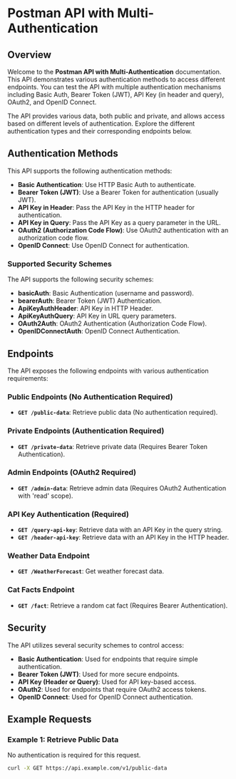 # Postman API with Multi-Authentication

## Overview

Welcome to the **Postman API with Multi-Authentication** documentation. This API demonstrates various authentication methods to access different endpoints. You can test the API with multiple authentication mechanisms including Basic Auth, Bearer Token (JWT), API Key (in header and query), OAuth2, and OpenID Connect.

The API provides various data, both public and private, and allows access based on different levels of authentication. Explore the different authentication types and their corresponding endpoints below.

## Authentication Methods

This API supports the following authentication methods:

- **Basic Authentication**: Use HTTP Basic Auth to authenticate.
- **Bearer Token (JWT)**: Use a Bearer Token for authentication (usually JWT).
- **API Key in Header**: Pass the API Key in the HTTP header for authentication.
- **API Key in Query**: Pass the API Key as a query parameter in the URL.
- **OAuth2 (Authorization Code Flow)**: Use OAuth2 authentication with an authorization code flow.
- **OpenID Connect**: Use OpenID Connect for authentication.

### Supported Security Schemes

The API supports the following security schemes:

- **basicAuth**: Basic Authentication (username and password).
- **bearerAuth**: Bearer Token (JWT) Authentication.
- **ApiKeyAuthHeader**: API Key in HTTP Header.
- **ApiKeyAuthQuery**: API Key in URL query parameters.
- **OAuth2Auth**: OAuth2 Authentication (Authorization Code Flow).
- **OpenIDConnectAuth**: OpenID Connect Authentication.

## Endpoints

The API exposes the following endpoints with various authentication requirements:

### Public Endpoints (No Authentication Required)

- **`GET /public-data`**: Retrieve public data (No authentication required).

### Private Endpoints (Authentication Required)

- **`GET /private-data`**: Retrieve private data (Requires Bearer Token Authentication).

### Admin Endpoints (OAuth2 Required)

- **`GET /admin-data`**: Retrieve admin data (Requires OAuth2 Authentication with 'read' scope).

### API Key Authentication (Required)

- **`GET /query-api-key`**: Retrieve data with an API Key in the query string.
- **`GET /header-api-key`**: Retrieve data with an API Key in the HTTP header.

### Weather Data Endpoint

- **`GET /WeatherForecast`**: Get weather forecast data.

### Cat Facts Endpoint

- **`GET /fact`**: Retrieve a random cat fact (Requires Bearer Authentication).

## Security

The API utilizes several security schemes to control access:

- **Basic Authentication**: Used for endpoints that require simple authentication.
- **Bearer Token (JWT)**: Used for more secure endpoints.
- **API Key (Header or Query)**: Used for API key-based access.
- **OAuth2**: Used for endpoints that require OAuth2 access tokens.
- **OpenID Connect**: Used for OpenID Connect authentication.

## Example Requests

### Example 1: Retrieve Public Data

No authentication is required for this request.

```bash
curl -X GET https://api.example.com/v1/public-data
